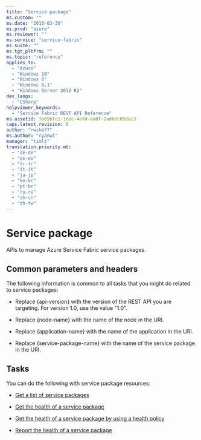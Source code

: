```yaml
---
title: "Service package"
ms.custom: ""
ms.date: "2016-03-30"
ms.prod: "azure"
ms.reviewer: ""
ms.service: "service-fabric"
ms.suite: ""
ms.tgt_pltfrm: ""
ms.topic: "reference"
applies_to: 
  - "Azure"
  - "Windows 10"
  - "Windows 8"
  - "Windows 8.1"
  - "Windows Server 2012 R2"
dev_langs: 
  - "CSharp"
helpviewer_keywords: 
  - "Service Fabric REST API Reference"
ms.assetid: fa65bfc1-1eec-4afd-aa0f-2adbdc05da13
caps.latest.revision: 6
author: "rwike77"
ms.author: "ryanwi"
manager: "timlt"
translation.priority.mt: 
  - "de-de"
  - "es-es"
  - "fr-fr"
  - "it-it"
  - "ja-jp"
  - "ko-kr"
  - "pt-br"
  - "ru-ru"
  - "zh-cn"
  - "zh-tw"
---
```

# Service package
APIs to manage Azure Service Fabric service packages.  
  
##  <a name="bk_common"></a> Common parameters and headers  
 The following information is common to all tasks that you might do related to service packages:  
  
-   Replace {api-version} with the version of the REST API you are targeting. For version 1.0, use the value "1.0".  
  
-   Replace {node-name} with the name of the node in the URI.  
  
-   Replace {application-name} with the name of the application in the URI.  
  
-   Replace {service-package-name} with the name of the service package in the URI.  
  
## Tasks  
 You can do the following with service package resources:  
  
-   [Get a list of service packages](get-a-list-of-service-packages.md)  
  
-   [Get the health of a service package](get-the-health-of-a-service-package.md)  
  
-   [Get the health of a service package by using a health policy](get-the-health-of-a-service-package-by-using-a-health-policy.md)  
  
-   [Report the health of a service package](report-the-health-of-a-service-package.md)